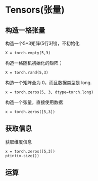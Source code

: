 # Tensors(张量)
## 构造一格张量
构造一个5*3矩阵(5行3列)，不初始化  
```
X = torch.empty(5,3)
```
构造一格随机初始化的矩阵；  
```
X = torch.rand(5,3)
```
构造一个矩阵全为 0，而且数据类型是 long.
```
x = torch.zeros(5, 3, dtype=torch.long)
```
构造一个张量，直接使用数据
```
x = torch.zeros([5,3])
```
## 获取信息
获取维度信息
```
x = torch.zeros([5,3])
ptint(x.size())
```

## 运算

